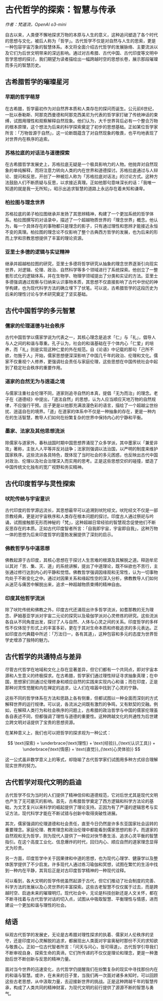 # 古代哲学的探索：智慧与传承

*作者：梵道流，OpenAI o3-mini*

自古以来，人类便不懈地探求万物的本原与人生的意义，这种追问塑造了各个时代的思想与文化，被后人称为「哲学」。古代哲学不仅是对自然与人生的思索，更是一种包容宇宙万象的智慧体系。本文将全面介绍古代哲学的发展脉络、主要流派以及它们为后世文明带来的深远影响。通过对古希腊、古代中国、古代印度等文明中哲学思想的探讨，我们期望为读者描绘出一幅跨越时空的思想长卷，展示那段璀璨而多元的智慧历史。

## 古希腊哲学的璀璨星河

### 早期的哲学萌芽

在古希腊，哲学最初作为对自然界本质和人类存在的探问而诞生。公元前6世纪，一批以泰勒斯、阿那克西曼德和阿那克西美尼为代表的哲学家打破了传统神话的束缚，试图用理性和观察解释自然现象。他们认为，大千世界背后必有一个整合万物的根本原理，这个想法为后来的科学探索奠定了初步的思想基础。正如某位哲学家所言：「万物皆源于自然」，这一论断既蕴含了对自然现象的敬畏，也平均地表现了对世界内在秩序的追索。

### 苏格拉底的对话法与道德探索

在古希腊哲学发展史上，苏格拉底无疑是一个极具影响力的人物。他抛弃对自然现象的单纯解释，而将注意力转向人类的内在世界和道德探讨。苏格拉底通过与人辩论、提问和反思，开创了一种被后人称为「苏格拉底对话法」的讨论方式。这种方法鼓励人们不断质疑与反思，以求接近真理。正如他那句意味深长的话：「我唯一知道的就是我一无所知」，昭示出追求智慧的道路上永远存在着未知和谦卑。

### 柏拉图与理念世界

苏格拉底的弟子柏拉图继承并发扬了其思辨精神，构建了一个更加系统的哲学体系。柏拉图撰写的对话录中，描述了一个超越物质世界的「理念世界」概念。他认为，每一个具体存在的事物都只是理念的影子，只有通过理性和思辨才能接近永恒不变的真理。柏拉图的理念论不仅影响了整个古典西方哲学的发展，也为后来的形而上学和宗教思想提供了丰富的理论资源。

### 亚里士多德的逻辑与实证精神

继承并超越柏拉图的研究，亚里士多德将哲学研究从抽象的理念世界逐渐引向现实世界，对逻辑、伦理、政治、自然科学等多个领域进行了系统探索。他创立了一整套形式化的逻辑体系，并在生物学、物理学领域提出了分类和实证的方法。亚里士多德强调通过观察与归纳来认识事物本质，其思想不仅直接影响了古代中世纪的神学构建，也为现代科学方法的确立埋下了伏笔。可以说，古希腊哲学的这段历史为后来的理性讨论与学术研究奠定了坚实基础。

## 古代中国哲学的多元智慧

### 儒家的伦理道德与社会秩序

古代中国哲学以儒家学说为代表之一，其核心理念是追求「仁」与「礼」，倡导人与人之间的和谐与尊重。孔子认为，社会的和谐基础在于个体内心「仁爱」的培养，而「礼」则是实现这种仁爱的外在规范。自《论语》中记载的那句「己所不欲，勿施于人」开始，儒家思想便深深影响了中国几千年的政治、伦理和文化。儒家不仅重视个人修养，更强调社会责任与家庭伦理，这些思想在中国传统社会中起到了稳定社会秩序的重要作用。

### 道家的自然无为与逍遥之境

与儒家注重社会伦理不同，道家则追寻自然的本真，提倡「无为而治」的理念。老子在《道德经》中提出，「道法自然」的思想，认为人应当顺应天地万物的自然规律，不应强行干预。庄子更是以他那充满浪漫色彩的语言，描绘了一个超越尘世纷扰、逍遥自在的境界。「道」在道家的体系中不仅是一种抽象的存在，更是一种内在的生活智慧，教导人们如何在纷繁复杂的世界中保持内心的宁静和平衡。

### 墨家、法家及其他思想流派

除儒家与道家外，春秋战国时期中国思想界涌现了众多学派，其中墨家以「兼爱非攻」著称，主张人人平等并反对战争；法家则强调以法治国，以严明的制度来维护国家秩序。这些流派各具特色，既体现了当时社会的多元困惑，也反映出古代中国对政治、伦理以及社会治理深入而实用的思考。正是这些思想交织的碰撞，塑造了中国传统文化独有的宽广视野和务实精神。

## 古代印度哲学与灵性探索

### 吠陀传统与宇宙意识

古代印度的哲学源远流长，其思想最早可以追溯到吠陀经文。吠陀经文不仅是一部宗教经典，更是对宇宙秩序和人类存在根本问题的探讨。印度古人通过祭祀与吟诵，试图接触那无形而神秘的「梵」，这种超越日常经验的智慧观念促使他们不断反思存在的本质。正如古代印度智者所言：「自我即宇宙，宇宙即自我」，这种万物一体的思想为后来印度哲学的蓬勃发展提供了深刻的启示。

### 佛教哲学与中道思想

佛教起源于古印度，其核心思想在于探讨人生苦难的根源及其解脱之道。释迦牟尼以其对「苦、集、灭、道」的系统讲解，提出了中道理论，既不纵欲也不苦行，主张通过修行达到内心的平静和觉悟。佛教哲学强调因缘观和无常性，认为一切事物均处于不断变化之中。通过对因果关系和缘起性空的深入分析，佛教教导人们如何从迷茫与痛苦中解脱出来，追求一种超越物质束缚的精神自由。

### 印度其他哲学流派

除了吠陀传统和佛教之外，印度古代还涌现出许多哲学流派，如耆那教的无为理念、萨姆基亚学派对宇宙二元论的探究以及瑜伽学派对心灵修炼的研究。这些流派各自从不同角度出发，探讨了人与自然、人体与心灵之间的关系。印度哲学的多样性不仅体现于形式上的丰富多彩，更在于其对生命本质和终极追求的多元表达。正如印度古代典籍中所述：「万法归一，各有其道」，这种包容和多元的态度为世界哲学史增添了独特的魅力。

## 古代哲学的共通特点与差异

尽管古代哲学在地域和文化上存在显著差异，但它们都有一个共同点，即对宇宙本源和人生意义的终极探求。在古希腊，哲学家们通过理性辩证寻求抽象真理；在中国，思想家们则通过伦理修身和顺应自然的实践来实现内心和谐；而在印度，正是那种对灵性觉醒和内在禅定的追求，让人们在喧嚣中找到了心灵的宁静。

这些不同的哲学体系在方法和思路上各有侧重，但都试图以一种全面而深刻的方式解释世界的运行规律。可以说，各流派之间既有激烈的争鸣，又有默契的交融。例如，在解释人类行为和社会秩序的问题上，古希腊的政治哲学与中国的儒家伦理虽各自表述不同，但都强调了理性与道德的重要性。这种跨越文化的共通性为后世建立跨文明对话提供了宝贵的思想资源。

在某种意义上，我们也可以把哲学的探求视为一种公式：

$$
\text{探索} = \underbrace{\text{理性} + \text{经验}}_{\text{认识工具}} + \underbrace{\text{情感} + \text{直觉}}_{\text{心灵体验}}
$$

这一公式虽非数学意义上的等式，却隐喻了古代哲学家们试图用多种方式综合理解现实世界的努力。

## 古代哲学对现代文明的启迪

古代哲学不仅为当时的人们提供了精神信仰和道德规范，它对后世尤其是现代文明也产生了无可磨灭的影响。首先，古希腊哲学奠定了西方逻辑和科学方法论的基础，为文艺复兴以来科学的崛起提供了理论支持。正因为有了严谨的逻辑思考与实证方法，现代科学才能在不断试错与创新中取得突破性进展。

其次，儒家强调的伦理道德和社会责任，直至今日仍然是许多东亚国家社会运转的重要理念。家庭伦理、教育理念和政治伦理中都能看到儒家思想的影子。而道家的自然观和无为哲学，则为现代人提供了一种应对快节奏生活、追求心灵平衡的智慧指引。在这个高度工业化、信息爆炸的时代，回归内心、顺应自然的道家理念显得尤为珍贵。

另一方面，印度哲学中关于因果律和中道的思想，也为现代心理学、健康学以及整体医学提供了不少启发。许多现代人通过练习瑜伽和冥想，试图在繁忙的生活中找到一种内在平静，其背后正是对古印度哲学精神的一种现代诠释。

可以看到，各大文明的哲学传统虽然起源于古代，但它们推动了社会制度的完善、科学方法的发展以及心灵世界的丰富探索。这些古老智慧不仅仅属于过去，而是跨越时空、启迪未来的璀璨明灯。现代社会中，无论是科技创新还是人文关怀，都在不断寻找着与古代哲学对话的切入点，试图从中吸取智慧、平衡理性与情感，进而建设一个更加和谐与理性的社会。

## 结语

纵观古代哲学的发展史，无论是古希腊对理性探求的执着、儒家对人伦秩序的坚守，还是印度对心灵解脱的追求，都展现出人类面对宇宙奥秘时那份不灭的求知欲与敬畏心。正如一位古代智者所言：「问天与问心，皆可得道」，古代哲学引导我们不断审视自身、探索生命的真谛。它们所传递的不仅仅是理论和理念，更是一种激励后世不断创新与反思的精神力量。

面对当今世界的迅速变化，古代哲学仍提醒我们在纷繁复杂的现实中寻找那份内在的和谐与智慧。或许，在未来的日子里，当我们再一次面对诸多未知时，可以回顾这些古老思想，从中汲取力量，去迎接新世界的挑战。正是这种跨越千年的智慧传承，构成了人类共同的精神财富，为现代文明的前行提供了源源不断的智慧与勇气。